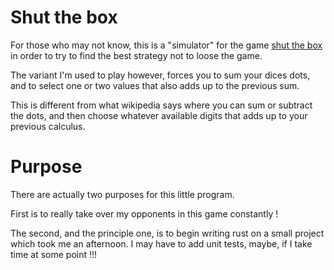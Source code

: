 # Shut the box
For those who may not know, this is a "simulator" for the game 
[shut the box](https://en.wikipedia.org/wiki/Shut_the_box) in order to try to find the best strategy
not to loose the game.

The variant I'm used to play however, forces you to sum your dices dots, and to select
one or two values that also adds up to the previous sum.

This is different from what wikipedia says where you can sum or subtract the dots, and then
choose whatever available digits that adds up to your previous calculus.

# Purpose
There are actually two purposes for this little program.

First is to really take over my opponents in this game constantly !

The second, and the principle one, is to begin writing rust on a small project which took me
an afternoon. I may have to add unit tests, maybe, if I take time at some point !!!